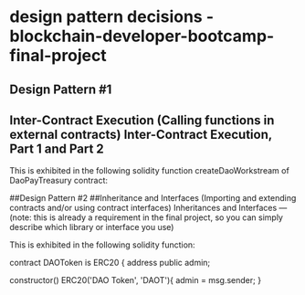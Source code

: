 # design pattern decisions - blockchain-developer-bootcamp-final-project

## Design Pattern #1
## Inter-Contract Execution (Calling functions in external contracts) Inter-Contract Execution, Part 1 and Part 2

This is exhibited in the following solidity function createDaoWorkstream of DaoPayTreasury contract: 


##Design Pattern #2
##Inheritance and Interfaces (Importing and extending contracts and/or using contract interfaces) Inheritances and Interfaces — (note: this is already a requirement in the final project, so you can simply describe which library or interface you use)

This is exhibited in the following solidity function:

contract DAOToken is ERC20 {
  address public admin;

  constructor() ERC20('DAO Token', 'DAOT'){
    admin = msg.sender;
  }
